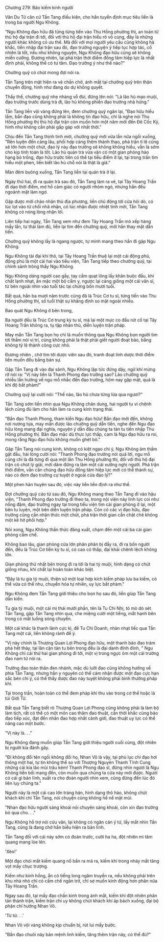 




Chương 279: Bảo kiếm kinh người


Vân Du Tử căn cứ Tần Tang điều kiện, cho hắn tuyển định mục tiêu liền là trong ba người Ngu Không.

"Ngu Không đạo hữu đã từng từng tiến vào Thu Hồng phường thị, an toàn từ thủ hộ đại trận đi tới, đối với thủ hộ đại trận hiểu rõ vô cùng, đây là những người khác không có ưu thế. Mà đối với mọi người yêu cầu cũng không hà khắc, tiến nhập đại trận sau đó, đạo trưởng nguyện ý tiếp tục hợp tác, cố nhiên là tốt, nếu như không nguyện, Ngu Không đạo hữu cũng sẽ không miễn cưỡng. Đương nhiên, tại phá trận thời điểm đồng tâm hiệp lực là nhất định phải, không thể có tư tâm. Đạo trưởng ý như thế nào?"

Chưởng quỹ có chút mong đợi nói ra.

Tần Tang trên mặt hiện ra vẻ chần chờ, ánh mắt tại chưởng quỹ trên thân chuyển động, hình như đang do dự không quyết.

Thấy thế, chưởng quỹ nhẹ nhàng vỗ đùi, đứng lên nói: "Là lão hủ mạo muội, đạo trưởng trước dùng trà đi, lão hủ không phiền đạo trưởng nhã hứng."

Tần Tang liền vội vàng đứng lên, đem chưởng quỹ ngăn lại, "Đạo hữu hiểu lầm, bần đạo cũng không phải là không tin đạo hữu, chỉ là nghe nói Thu Hồng phường thị thủ hộ đại trận còn muốn hơn một năm mới đến Đê Cốc Kỳ, hình như không cần phải gấp gáp với nhất thời."

Chịu đến Tần Tang thịnh tình mời, chưởng quỹ mới vừa lần nữa ngồi xuống, "Rèn luyện đến càng lâu, phối hợp càng thêm thành thạo, phá trận tỉ lệ cũng sẽ lớn hơn một chút, đạo lý này đạo trưởng sẽ không không hiểu, vẫn là sớm cho kịp tính toán là tốt. Lão hủ quán trà vừa vặn có một gian phòng hảo hạng bỏ trống, đạo hữu trước tiên có thể tại tiểu điếm ở lại, tại trong trấn tìm hiểu một phen, liền biết lão hủ chỗ nói là thật là giả."

Màn đêm buông xuống, Tần Tang liền tại quán trà ở lại.

Ngày thứ hai, đi ra quán trà sau đó, Tần Tang làm ra vẻ, tại Tây Hoang Trấn đi dạo thời điểm, mơ hồ cảm giác có người nhòm ngó, nhưng hắn đều ngoảnh mặt làm ngơ.

Gặp được mời chào nhân thủ địa phương, liền chủ động tới cửa hỏi dò, có lúc lọt vào từ chối nhã nhặn, có lúc nhận được nhiệt tình mời, Tần Tang không có nóng lòng nhận lời.

Liên tiếp hai ngày, Tần Tang xem như đem Tây Hoang Trấn mò xếp hàng mấy lần, tư thái làm đủ, liền lại tìm đến chưởng quỹ, mời hắn thay mặt dẫn tiến.

Chưởng quỹ không lấy là ngang ngược, tự mình mang theo hắn đi gặp Ngu Không.

Ngu Không tài đại khí thô, tại Tây Hoang Trấn thuê lại một cái động phủ, động phủ là một cái hai vào tiểu viện, Tần Tang tiếp theo chưởng quỹ, tại chính sảnh trông thấy Ngu Không.

Ngu Không dáng người cao gầy, tay cầm quạt lông lấy khăn buộc đầu, khí chất lạnh nhạt, ăn mặc một bộ cẩm y, ngược lại càng giống một cái văn sĩ, từ bên ngoài nhìn vào tuổi tác tại chừng bốn mươi tuổi.

Bất quá, hắn ba mươi năm trước cũng đã là Trúc Cơ tu sĩ, từng tiến vào Thu Hồng phường thị, số tuổi thật sự khẳng định so mặt ngoài nhiều.

Bao quát Ngu Không ở bên trong,

Ba người đều là Trúc Cơ trung kỳ tu sĩ, mà lại một mực co đầu rút cổ tại Tây Hoang Trấn không ra, tụ tập nhân thủ, diễn luyện trận pháp.

May mắn Tần Tang bọn họ chỉ là muốn thông qua Ngu Không bọn người tìm tới thầm nói vị trí, cũng không phải là thật phải giết người đoạt bảo, bằng không tỷ lệ thành công cực nhỏ.

Đương nhiên , chờ tìm tới dược viên sau đó, tranh đoạt linh dược thời điểm liền muốn đều bằng bản sự.

Gặp Tần Tang đi vào đại sảnh, Ngu Không lập tức đứng dậy, ngữ khí mừng rỡ nói ra: "Vị này liền là Thanh Phong đạo trưởng sao? Lão chưởng quỹ nhiều lần hướng về ngu mỗ nhắc đến đạo trưởng, hôm nay gặp mặt, quả là khí độ bất phàm!"

Chưởng quỹ lại cười nói: "Thế nào, lão hủ chưa từng lừa qua ngươi?"

Tần Tang sớm liền nhìn qua Ngu Không chân dung, hai người tu vi chênh lệch cũng đủ làm cho hắn làm ra cung kính trạng thái.

"Bần đạo Thanh Phong, tham kiến Ngu đạo hữu! Bần đạo mới đến, không nơi nương tựa, may mắn được lão chưởng quỹ dẫn tiến, nghe đến Ngu đạo hữu lòng mang đại nghĩa, nguyện ý dẫn đầu chúng ta tán tu tiến nhập Thu Hồng phường thị. Bần đạo mặc dù thực lực thấp, cam là Ngu đạo hữu ra roi, mong rằng Ngu đạo hữu không muốn ghét bỏ."

Gặp Tần Tang nói cung kính, không có kiệt ngạo chi ý, Ngu Không âm thầm gật đầu, hài lòng cười nói: "Thanh Phong đạo trưởng nói quá lời, ngu mỗ cũng chỉ là đã từng đi qua một lần Thu Hồng phường thị, đối với thủ hộ đại trận có chút lý giải, mới dám đứng ra làm một cái xướng nghị người. Phá trận thời điểm, vẫn cần chúng đạo hữu đồng tâm hiệp lực mới có thể thành sự, nào có đem đạo trưởng cự tuyệt ở ngoài cửa đạo lý?"

Một phen hàn huyên sau đó, việc này liền liền định ra như thế.

Đợi chưởng quỹ cáo từ sau đó, Ngu Không mang theo Tần Tang đi vào hậu viện, "Thanh Phong đạo trưởng đi theo ta, trong nội viện này linh lực coi như nồng đậm, đạo trưởng ngay tại trong tiểu viện tìm cái gian phòng ở lại, một bên tu luyện, một bên diễn luyện trận pháp. Còn có các vị đạo hữu, đạo trưởng cũng cần nhận thức một chút, phá trận thời gian cần chặt chẽ không một kẽ hở phối hợp."

Nói xong, Ngu Không thần thức đãng xuất, chạm đến một cái ba cái gian phòng cấm chế.

Không bao lâu, gian phòng cửa lớn phân phân bị đẩy ra, đi ra bốn người đến, đều là Trúc Cơ tiền kỳ tu sĩ, có cao có thấp, đại khái chênh lệch không lớn.

Gian phòng thứ nhất bên trong đi ra tới là hai tỷ muội, hình dạng có chút giống nhau, khí chất lại hoàn toàn khác biệt.

"Đây là tu gia tỷ muội, thiện sử một loại hợp kích kiếm pháp lưu ba kiếm, có thể vừa có thể nhu, chuyển hóa tự nhiên, uy lực bất phàm."

Ngu Không đem Tần Tang giới thiệu cho bọn họ sau đó, liền giúp Tần Tang dẫn kiến.

Tu gia tỷ muội, một cái mị thái mười phần, tên là Tu Chi Nhị, tò mò dò xét Tần Tang, gặp Tần Tang nhìn qua, che miệng cười một tiếng, mắt hạnh bên trong có mắt luồng sóng chuyển.

Một cái khác là thanh lãnh cực kì, để Tu Chi Doanh, nhàn nhạt liếc qua Tần Tang một cái, liền không rảnh để ý.

"Vị này chính là Thượng Quan Lợi Phong đạo hữu, một thanh bảo đao trảm phá hết thảy, tại lân cận tán tu bên trong đều là đại danh đỉnh đỉnh, " Ngu Không chỉ cái thứ hai gian phòng đi tới, một vị trong ngực ôm một cái trường đao nam tử nói ra.

Trường đao toàn thân đen nhánh, mặc dù lưỡi đao cũng không hướng về phía Tần Tang, nhưng hắn y nguyên có thể cảm nhận được một đạo cực hạn sắc bén chi ý, có thể thấy được đao này tuyệt không phải bình thường pháp khí.

Tại trong trấn, hoàn toàn có thể đem pháp khí thu vào trong cơ thể hoặc là túi Giới Tử.

Bất quá Tần Tang biết rõ Thượng Quan Lợi Phong cũng không phải là làm bộ làm tịch, rất có thể có một môn cao thâm đao thuật, cần thời khắc cùng bảo đao tiếp xúc, đạt đến nhân đao hợp nhất cảnh giới, đao thuật uy lực có thể nâng cao một bước.

"Vị này là. . ."

Ngu Không đang muốn giúp Tần Tang giới thiệu người cuối cùng, đột nhiên bị người kia đánh gãy.

"Đi không đổi tên ngồi không đổi họ, Nhan Võ là vậy, tại phù lục chi đạo hơi thông một hai, tự tin không thể so với Thượng Nguyên Thanh Tĩnh Cung những cái kia lão mũi trâu kém! Thanh Phong đạo sĩ, đừng nhìn ngươi là Ngu Không tiền bối mang đến, còn muốn qua chúng ta cửa này mới được. Ngươi có cái gì bản lĩnh, xuất ra cho đoàn người nhìn xem, cũng đừng đến lúc đó liên lụy chúng ta."

Người này là một cái cao lớn tráng hán, hình dạng thô hào, không chút khách khí chỉ Tần Tang, nói chuyện cũng không hề nể mặt mũi.

"Nhan đạo hữu người sảng khoái nói chuyện sảng khoái, còn xin đạo trưởng bỏ qua cho. . ."

Ngu Không hỗ trợ nói cứu vãn, lại không có ngăn cản ý tứ, lấy mắt nhìn Tần Tang, cũng là đang chờ hắn biểu hiện ra bản lĩnh.

Tần Tang đối với cái này sớm có đoán trước, cười ha ha, đột nhiên mi tâm quang mang lóe lên.

'Xèo!'

Một đạo chói mắt kiếm quang nổ bắn ra mà ra, kiếm khí trong nháy mắt tăng vọt mấy chục trượng.

Kiếm như kinh hồng, ẩn có tiếng long ngâm truyền ra, nếu không phải trên khu nhà nhỏ chỉ có cấm chế ngăn trở, chỉ sợ muốn kinh động hơn phân nửa Tây Hoang Trấn.

Ngay sau đó, tại mấy đạo chấn kinh trong ánh mắt, kiếm khí đột nhiên phân tán thành trận, kiếm trận chi uy không chút khách khí áp bách xuống, đại bộ phận chỉ hướng Nhan Võ.

'Từ từ. . .'

Nhan Võ vội vàng không kịp chuẩn bị, rút lui mấy bước.

"Bần đạo chuôi này bản mệnh linh kiếm, tăng thêm trận này, có thể đủ?"




